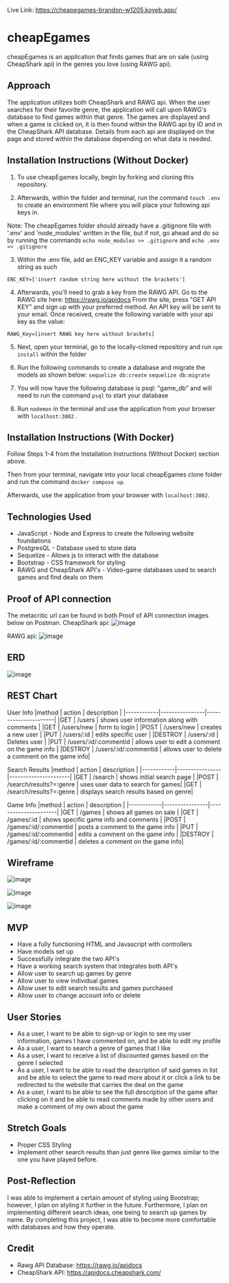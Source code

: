 Live Link: https://cheapegames-brandon-w1205.koyeb.app/

# cheapEgames

cheapEgames is an application that finds games that are on sale (using CheapShark api) in the genres you love (using RAWG api). 

## Approach

The application utilizes both CheapShark and RAWG api.
When the user searches for their favorite genre, the application will call upon RAWG's database to find games within that genre. The games are displayed and when a game is clicked on, it is then found within the RAWG api by ID and in the CheapShark API database. Details from each api are displayed on the page and stored within the database depending on what data is needed.

## Installation Instructions (Without Docker)

1. To use cheapEgames locally, begin by forking and cloning this repository.

2. Afterwards, within the folder and terminal, run the command ```touch .env``` to create an environment file where you will place your following api keys in.

Note: The cheapEgames folder should already have a .gitignore file with '.env' and 'node_modules' written in the file, but if not, go ahead and do so by running the commands ```echo node_modules >> .gitignore``` and ```echo .env >> .gitignore```

3. Within the .env file, add an ENC_KEY variable and assign it a random string as such

```ENC_KEY=['insert random string here without the brackets']```

4. Afterwards, you'll need to grab a key from the RAWG API. Go to the RAWG site here: https://rawg.io/apidocs 
From the site, press "GET API KEY" and sign up with your preferred method. An API key will be sent to your email. Once received, create the following variable with your api key as the value:

```RAWG_Key=[insert RAWG key here without brackets]```

5. Next, open your terminal, go to the locally-cloned repository and run ```npm install``` within the folder

6. Run the following commands to create a database and migrate the models as shown below:
```sequelize db:create```
```sequelize db:migrate```

7. You will now have the following database is psql: "game_db" and will need to run the command
```psql``` to start your database

8. Run ```nodemon``` in the terminal and use the application from your browser with ```localhost:3002``` .

## Installation Instructions (With Docker)

Follow Steps 1-4 from the Installation Instructions (Without Docker) section above.

Then from your terminal, navigate into your local cheapEgames clone folder and run the command ```docker compose up```.

Afterwards, use the application from your browser with ```localhost:3002```.

## Technologies Used

* JavaScript - Node and Express to create the following website foundations
* PostgresQL - Database used to store data
* Sequelize - Allows js to interact with the database
* Bootstrap - CSS framework for styling
* RAWG and CheapShark API's - Video-game databases used to search games and find deals on them

## Proof of API connection
The metacritic url can be found in both Proof of API connection images below on Postman. 
CheapShark api: 
![image](https://user-images.githubusercontent.com/110140349/189820848-31dd2ee4-f055-45ea-a364-93909c4badd9.png)

RAWG api:
![image](https://user-images.githubusercontent.com/110140349/189822620-f9d0febe-a3d0-4555-8ad9-05cbfc743d4f.png)

## ERD
![image](https://user-images.githubusercontent.com/110140349/190029506-87b34e9b-f5ed-43e1-9188-07e8505b7cbb.png)

## REST Chart

User Info
|method      | action         | description          |
|------------|----------------|----------------------|
|GET         | /users          | shows user information along with comments | 
|GET         | /users/new      | form to login        |
|POST        | /users/new      | creates a new user   |
|PUT         | /users/:id      | edits specific user  |
|DESTROY     | /users/:id      | Deletes user         |
|PUT         | /users/:id/:commentid | allows user to edit a comment on the game info |
|DESTROY     | /users/:id/:commentid | allows user to delete a comment on the game info| 

Search Results
|method      | action         | description          |
|------------|----------------|----------------------|
|GET         | /search        | shows initial search page  | 
|POST        | /search/results?=:genre | uses user data to search for games|
|GET         | /search/results?=:genre | displays search results based on genre|

Game Info
|method      | action         | description          |
|------------|----------------|----------------------|
|GET         | /games         | shows all games on sale | 
|GET         | /games/:id     | shows specific game info and comments |
|POST        | /games/:id/:commentid | posts a comment to the game info |
|PUT         | /games/:id/:commentid | edits a comment on the game info |
|DESTROY     | /games/:id/:commentid | deletes a comment on the game info| 

## Wireframe
![image](https://user-images.githubusercontent.com/110140349/189824570-121f81ae-bfa5-41aa-a424-664897cf6cba.png)

![image](https://user-images.githubusercontent.com/110140349/189824288-6647e53d-f618-4651-9b4e-ea7c7f671a39.png)

![image](https://user-images.githubusercontent.com/110140349/189824961-bc17349c-c51b-4fe8-ab26-da0247d52471.png)


## MVP
* Have a fully functioning HTML and Javascript with controllers
* Have models set up
* Successfully integrate the two API's
* Have a working search system that integrates both API's
* Allow user to search up games by genre
* Allow user to view individual games
* Allow user to edit search results and games purchased
* Allow user to change account info or delete

## User Stories
* As a user, I want to be able to sign-up or login to see my user information, games I have commented on, and be able to edit my profile
* As a user, I want to search a genre of games that I like
* As a user, I want to receive a list of discounted games based on the genre I selected
* As a user, I want to be able to read the description of said games in list and be able to select the game to read more about it or click a link to be redirected to the website that carries the deal on the game
* As a user, I want to be able to see the full description of the game after clicking on it and be able to read comments made by other users and make a comment of my own about the game

## Stretch Goals
* Proper CSS Styling
* Implement other search results than just genre like games similar to the one you have played before.

## Post-Reflection
I was able to implement a certain amount of styling using Bootstrap; however, I plan on styling it further in the future. Furthermore, I plan on implementing different search ideas, one being to search up games by name. By completing this project, I was able to become more comfortable with databases and how they operate.

## Credit
* Rawg API Database: https://rawg.io/apidocs
* CheapShark API: https://apidocs.cheapshark.com/
